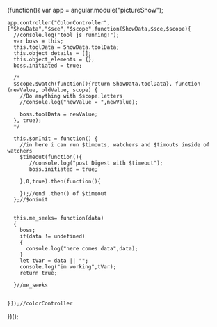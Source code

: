 
(function(){
  var app = angular.module("pictureShow");


    app.controller("ColorController",["ShowData","$sce","$scope",function(ShowData,$sce,$scope){
      //console.log("tool js running!");
      var boss = this;
      this.toolData = ShowData.toolData;
      this.object_details = [];
      this.object_elements = {};
      boss.initiated = true;

      /*
      $scope.$watch(function(){return ShowData.toolData}, function (newValue, oldValue, scope) {
        //Do anything with $scope.letters
        //console.log("newValue = ",newValue);

        boss.toolData = newValue;
      }, true);
      */

      this.$onInit = function() {
        //in here i can run $timouts, watchers and $timouts inside of watchers
        $timeout(function(){
           //console.log("post Digest with $timeout");
           boss.initiated = true;

        },0,true).then(function(){

        });//end .then() of $timeout
      };//$oninit


      this.me_seeks= function(data)
      {
        boss;
        if(data != undefined)
        {
          console.log("here comes data",data);
        }
        let tVar = data || "";
        console.log("im working",tVar);
        return true;

      }//me_seeks


    }]);//colorController
})();
